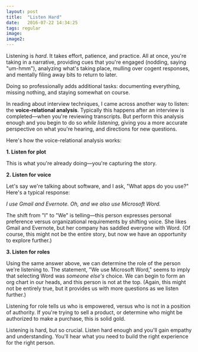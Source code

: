 ```yaml
---
layout: post
title:  "Listen Hard"
date:   2016-07-22 14:34:25
tags: regular
image:
image2:
---
```

Listening is _hard_. It takes effort, patience, and practice. All at once, you're taking in a narrative, providing cues that you're engaged (nodding, saying "um-hmm"), analyzing what's taking place, mulling over cogent responses, and mentally filing away bits to return to later.

Doing so professionally adds additional tasks: documenting everything, missing nothing, and staying somewhat on course.

In reading about interview techniques, I came across another way to listen: the **voice-relational analysis**. Typically this happens after an interview is completed—when you're reviewing transcripts. But perform this analysis enough and you begin to do so _while listening_, giving you a more accurate perspective on what you're hearing, and directions for new questions.

Here's how the voice-relational analysis works:

**1. Listen for plot**

This is what you're already doing—you're capturing the story.

**2. Listen for voice**

Let's say we're talking about software, and I ask, "What apps do you use?" Here's a typical response:

_I use Gmail and Evernote. Oh, and we also use Microsoft Word._

The shift from "I" to "We" is telling—this person expresses personal preference versus organizational requirements by shifting voice. She likes Gmail and Evernote, but her company has saddled everyone with Word. (Of course, this might not be the entire story, but now we have an opportunity to explore further.)

**3. Listen for roles**

Using the same answer above, we can determine the role of the person we're listening to. The statement, "We use Microsoft Word," seems to imply that selecting Word was _someone else's_ choice. We can begin to form an org chart in our heads, and this person is not at the top. (Again, this might not be entirely true, but it provides us with more questions as we listen further.)

Listening for role tells us who is empowered, versus who is not in a position of authority. If you're trying to sell a product, or determine who might be authorized to make a purchase, this is solid gold.

Listening is hard, but so crucial. Listen hard enough and you'll gain empathy and understanding. You'll hear what you need to build the right experience for the right person.
